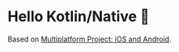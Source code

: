 # Hello Kotlin/Native 👋

Based on [Multiplatform Project: iOS and Android](https://kotlinlang.org/docs/tutorials/native/mpp-ios-android.html).